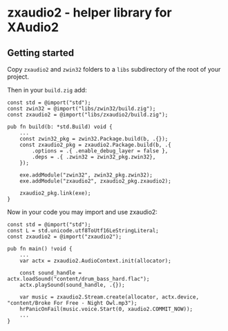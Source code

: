 # zxaudio2 - helper library for XAudio2

## Getting started

Copy `zxaudio2` and `zwin32` folders to a `libs` subdirectory of the root of your project.

Then in your `build.zig` add:

```zig
const std = @import("std");
const zwin32 = @import("libs/zwin32/build.zig");
const zxaudio2 = @import("libs/zxaudio2/build.zig");

pub fn build(b: *std.Build) void {
    ...
    const zwin32_pkg = zwin32.Package.build(b, .{});
    const zxaudio2_pkg = zxaudio2.Package.build(b, .{
        .options = .{ .enable_debug_layer = false },
        .deps = .{ .zwin32 = zwin32_pkg.zwin32},
    });

    exe.addModule("zwin32", zwin32_pkg.zwin32);
    exe.addModule("zxaudio2", zxaudio2_pkg.zxaudio2);

    zxaudio2_pkg.link(exe);
}
```

Now in your code you may import and use zxaudio2:

```zig
const std = @import("std");
const L = std.unicode.utf8ToUtf16LeStringLiteral;
const zxaudio2 = @import("zxaudio2");

pub fn main() !void {
    ...
    var actx = zxaudio2.AudioContext.init(allocator);

    const sound_handle = actx.loadSound("content/drum_bass_hard.flac");
    actx.playSound(sound_handle, .{});

    var music = zxaudio2.Stream.create(allocator, actx.device, "content/Broke For Free - Night Owl.mp3");
    hrPanicOnFail(music.voice.Start(0, xaudio2.COMMIT_NOW));
    ...
}
```
